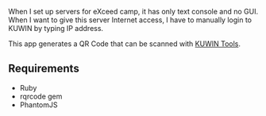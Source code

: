 

When I set up servers for eXceed camp, it has only text console and no GUI.
When I want to give this server Internet access, I have to manually login to KUWIN by typing IP address.

This app generates a QR Code that can be scanned with [KUWIN Tools](https://play.google.com/store/apps/details?id=th.ac.ku.kuwintools&hl=en).


Requirements
------------

* Ruby
* rqrcode gem
* PhantomJS
